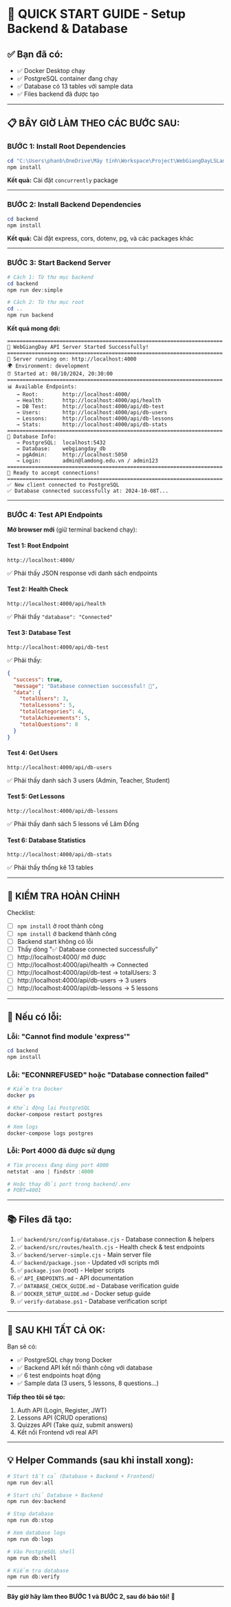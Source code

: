 # 🚀 QUICK START GUIDE - Setup Backend & Database

## ✅ Bạn đã có:

- ✅ Docker Desktop chạy
- ✅ PostgreSQL container đang chạy
- ✅ Database có 13 tables với sample data
- ✅ Files backend đã được tạo

---

## 📋 BÂY GIỜ LÀM THEO CÁC BƯỚC SAU:

### BƯỚC 1: Install Root Dependencies

```powershell
cd "C:\Users\phanb\OneDrive\Máy tính\Workspace\Project\WebGiangDayLSLamDongNew"
npm install
```

**Kết quả:** Cài đặt `concurrently` package

---

### BƯỚC 2: Install Backend Dependencies

```powershell
cd backend
npm install
```

**Kết quả:** Cài đặt express, cors, dotenv, pg, và các packages khác

---

### BƯỚC 3: Start Backend Server

```powershell
# Cách 1: Từ thư mục backend
cd backend
npm run dev:simple

# Cách 2: Từ thư mục root
cd ..
npm run backend
```

**Kết quả mong đợi:**

```
======================================================================
🚀 WebGiangDay API Server Started Successfully!
======================================================================
📍 Server running on: http://localhost:4000
🌍 Environment: development
⏰ Started at: 08/10/2024, 20:30:00
======================================================================
📊 Available Endpoints:
   → Root:        http://localhost:4000/
   → Health:      http://localhost:4000/api/health
   → DB Test:     http://localhost:4000/api/db-test
   → Users:       http://localhost:4000/api/db-users
   → Lessons:     http://localhost:4000/api/db-lessons
   → Stats:       http://localhost:4000/api/db-stats
======================================================================
💾 Database Info:
   → PostgreSQL:  localhost:5432
   → Database:    webgiangday_db
   → pgAdmin:     http://localhost:5050
   → Login:       admin@lamdong.edu.vn / admin123
======================================================================
🎯 Ready to accept connections!
======================================================================
✅ New client connected to PostgreSQL
✅ Database connected successfully at: 2024-10-08T...
```

---

### BƯỚC 4: Test API Endpoints

**Mở browser mới** (giữ terminal backend chạy):

#### Test 1: Root Endpoint

```
http://localhost:4000/
```

✅ Phải thấy JSON response với danh sách endpoints

#### Test 2: Health Check

```
http://localhost:4000/api/health
```

✅ Phải thấy `"database": "Connected"`

#### Test 3: Database Test

```
http://localhost:4000/api/db-test
```

✅ Phải thấy:

```json
{
  "success": true,
  "message": "Database connection successful! 🎉",
  "data": {
    "totalUsers": 3,
    "totalLessons": 5,
    "totalCategories": 4,
    "totalAchievements": 5,
    "totalQuestions": 8
  }
}
```

#### Test 4: Get Users

```
http://localhost:4000/api/db-users
```

✅ Phải thấy danh sách 3 users (Admin, Teacher, Student)

#### Test 5: Get Lessons

```
http://localhost:4000/api/db-lessons
```

✅ Phải thấy danh sách 5 lessons về Lâm Đồng

#### Test 6: Database Statistics

```
http://localhost:4000/api/db-stats
```

✅ Phải thấy thống kê 13 tables

---

## 🎯 KIỂM TRA HOÀN CHỈNH

Checklist:

- [ ] `npm install` ở root thành công
- [ ] `npm install` ở backend thành công
- [ ] Backend start không có lỗi
- [ ] Thấy dòng "✅ Database connected successfully"
- [ ] http://localhost:4000/ mở được
- [ ] http://localhost:4000/api/health → Connected
- [ ] http://localhost:4000/api/db-test → totalUsers: 3
- [ ] http://localhost:4000/api/db-users → 3 users
- [ ] http://localhost:4000/api/db-lessons → 5 lessons

---

## 🚨 Nếu có lỗi:

### Lỗi: "Cannot find module 'express'"

```powershell
cd backend
npm install
```

### Lỗi: "ECONNREFUSED" hoặc "Database connection failed"

```powershell
# Kiểm tra Docker
docker ps

# Khởi động lại PostgreSQL
docker-compose restart postgres

# Xem logs
docker-compose logs postgres
```

### Lỗi: Port 4000 đã được sử dụng

```powershell
# Tìm process đang dùng port 4000
netstat -ano | findstr :4000

# Hoặc thay đổi port trong backend/.env
# PORT=4001
```

---

## 📚 Files đã tạo:

1. ✅ `backend/src/config/database.cjs` - Database connection & helpers
2. ✅ `backend/src/routes/health.cjs` - Health check & test endpoints
3. ✅ `backend/server-simple.cjs` - Main server file
4. ✅ `backend/package.json` - Updated với scripts mới
5. ✅ `package.json` (root) - Helper scripts
6. ✅ `API_ENDPOINTS.md` - API documentation
7. ✅ `DATABASE_CHECK_GUIDE.md` - Database verification guide
8. ✅ `DOCKER_SETUP_GUIDE.md` - Docker setup guide
9. ✅ `verify-database.ps1` - Database verification script

---

## 🎉 SAU KHI TẤT CẢ OK:

Bạn sẽ có:

- ✅ PostgreSQL chạy trong Docker
- ✅ Backend API kết nối thành công với database
- ✅ 6 test endpoints hoạt động
- ✅ Sample data (3 users, 5 lessons, 8 questions...)

**Tiếp theo tôi sẽ tạo:**

1. Auth API (Login, Register, JWT)
2. Lessons API (CRUD operations)
3. Quizzes API (Take quiz, submit answers)
4. Kết nối Frontend với real API

---

## 💡 Helper Commands (sau khi install xong):

```powershell
# Start tất cả (Database + Backend + Frontend)
npm run dev:all

# Start chỉ Database + Backend
npm run dev:backend

# Stop database
npm run db:stop

# Xem database logs
npm run db:logs

# Vào PostgreSQL shell
npm run db:shell

# Kiểm tra database
npm run db:verify
```

---

**Bây giờ hãy làm theo BƯỚC 1 và BƯỚC 2, sau đó báo tôi!** 🚀
